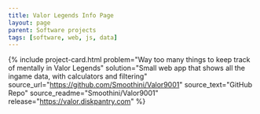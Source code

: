 ```yaml
---
title: Valor Legends Info Page
layout: page
parent: Software projects
tags: [software, web, js, data]
---
```


{% include project-card.html
   problem="Way too many things to keep track of mentally in Valor Legends"
   solution="Small web app that shows all the ingame data, with calculators and filtering"
   source_url="https://github.com/Smoothini/Valor9001"
   source_text="GitHub Repo"
   source_readme="Smoothini/Valor9001"
   release="https://valor.diskpantry.com"
%}